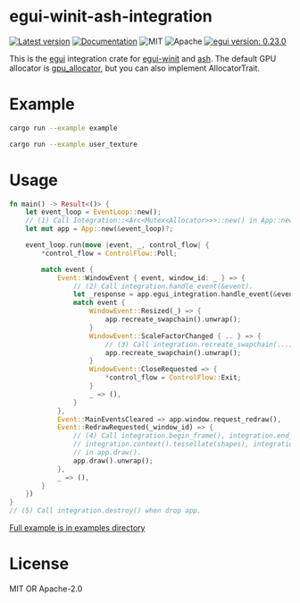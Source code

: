 # egui-winit-ash-integration

[![Latest version](https://img.shields.io/crates/v/egui-winit-ash-integration.svg)](https://crates.io/crates/egui-winit-ash-integration)
[![Documentation](https://docs.rs/egui-winit-ash-integration/badge.svg)](https://docs.rs/egui-winit-ash-integration)
![MIT](https://img.shields.io/badge/license-MIT-blue.svg)
![Apache](https://img.shields.io/badge/license-Apache-blue.svg)
[![egui version: 0.23.0](https://img.shields.io/badge/egui%20version-0.23.0-orange)](https://docs.rs/egui/0.23.0/egui/index.html)

This is the [egui](https://github.com/emilk/egui) integration crate for [egui-winit](https://github.com/emilk/egui/tree/master/crates/egui-winit) and [ash](https://github.com/MaikKlein/ash).
The default GPU allocator is [gpu_allocator](https://github.com/Traverse-Research/gpu-allocator), but you can also implement AllocatorTrait.

# Example

```sh
cargo run --example example
```

```sh
cargo run --example user_texture
```

# Usage

```rust
fn main() -> Result<()> {
    let event_loop = EventLoop::new();
    // (1) Call Integration::<Arc<Mutex<Allocator>>>::new() in App::new().
    let mut app = App::new(&event_loop)?;

    event_loop.run(move |event, _, control_flow| {
        *control_flow = ControlFlow::Poll;

        match event {
            Event::WindowEvent { event, window_id: _ } => {
                // (2) Call integration.handle_event(&event).
                let _response = app.egui_integration.handle_event(&event);
                match event {
                    WindowEvent::Resized(_) => {
                        app.recreate_swapchain().unwrap();
                    }
                    WindowEvent::ScaleFactorChanged { .. } => {
                        // (3) Call integration.recreate_swapchain(...) in app.recreate_swapchain().
                        app.recreate_swapchain().unwrap();
                    }
                    WindowEvent::CloseRequested => {
                        *control_flow = ControlFlow::Exit;
                    }
                    _ => (),
                }
            },
            Event::MainEventsCleared => app.window.request_redraw(),
            Event::RedrawRequested(_window_id) => {
                // (4) Call integration.begin_frame(), integration.end_frame(&mut window),
                // integration.context().tessellate(shapes), integration.paint(...)
                // in app.draw().
                app.draw().unwrap();
            },
            _ => (),
        }
    })
}
// (5) Call integration.destroy() when drop app.
```

[Full example is in examples directory](https://github.com/MatchaChoco010/egui-winit-ash-integration/tree/main/examples)

# License

MIT OR Apache-2.0
